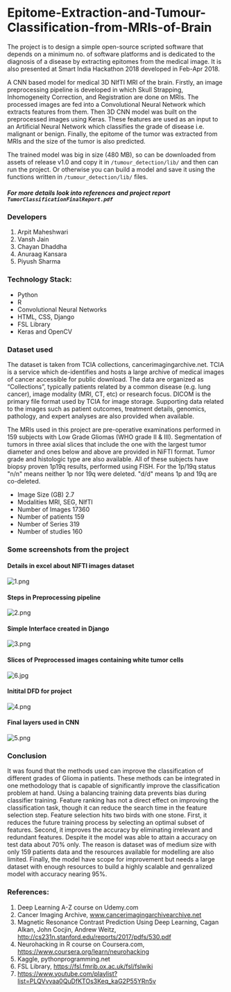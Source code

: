 # Epitome-Extraction-and-Tumour-Classification-from-MRIs-of-Brain 
The project is to design a simple open-source scripted software that depends on a minimum no. of software platforms and is dedicated to the diagnosis of a disease by extracting epitomes from the medical image. It is also presented at Smart India Hackathon 2018 developed in Feb-Apr 2018.

A CNN based model for medical 3D NIfTI MRI of the brain. Firstly, an image preprocessing pipeline is developed in which Skull Strapping, Inhomogeneity Correction, and Registration are done on MRIs. The processed images are fed into a Convolutional Neural Network which extracts features from them. Then 3D CNN model was built on the preprocessed images using Keras. These features are used as an input to an Artificial Neural Network which classifies the grade of disease i.e. malignant or benign. Finally, the epitome of the tumor was extracted from MRIs and the size of the tumor is also predicted. 

The trained model was big in size (480 MB), so can be downloaded from assets of release v1.0 and copy it in `/tumour_detection/lib/` and then can run the project.
Or otherwise you can build a model and save it using the functions written in `/tumour_detection/lib/` files.
##### For more details look into references and project report `TumorClassificationFinalReport.pdf`

### Developers
1. Arpit Maheshwari
2. Vansh Jain
3. Chayan Dhaddha
4. Anuraag Kansara
5. Piyush Sharma

### Technology Stack:
* Python
* R
* Convolutional Neural Networks
* HTML, CSS, Django
* FSL Library
* Keras and OpenCV

### Dataset used 
The dataset is taken from TCIA collections, cancerimagingarchive.net. TCIA is a service which
de-identifies and hosts a large archive of medical images of cancer accessible for public
download. The data are organized as “Collections”, typically patients related by a common
disease (e.g. lung cancer), image modality (MRI, CT, etc) or research focus. DICOM is the
primary file format used by TCIA for image storage. Supporting data related to the images such
as patient outcomes, treatment details, genomics, pathology, and expert analyses are also
provided when available.

The MRIs used in this project are pre-operative examinations performed in 159 subjects with
Low Grade Gliomas (WHO grade II & III). Segmentation of tumors in three axial slices that
include the one with the largest tumor diameter and ones below and above are provided in
NiFTI format. Tumor grade and histologic type are also available. All of these subjects have
biopsy proven 1p19q results, performed using FISH. For the 1p/19q status "n/n" means neither
1p nor 19q were deleted. "d/d" means 1p and 19q are co-deleted. 

* Image Size (GB) 2.7
* Modalities MRI, SEG, NIfTI
* Number of Images 17360
* Number of patients 159
* Number of Series 319
* Number of studies 160


### Some screenshots from the project 
#### Details in excel about NIFTI images dataset
![1.png](./images/1.png)
#### Steps in Preprocessing pipeline
![2.png](./images/2.png)
#### Simple Interface created in Django
![3.png](./images/3.png)
#### Slices of Preprocessed images containing white tumor cells
![6.jpg](./images/6.jpg)
#### Initital DFD for project
![4.png](./images/4.png)
#### Final layers used in CNN
![5.png](./images/5.PNG)

### Conclusion
It was found that the methods used can improve the classification of different grades of Glioma in patients. These methods can be integrated in one methodology that is capable of significantly improve the classification problem at hand. Using a balancing training data prevents bias during classifier training. Feature ranking has not a direct effect on improving the classification task, though it can reduce the search time in the feature selection step. Feature selection hits two birds with one stone. First, it reduces the future training process by selecting an optimal subset of features. Second, it improves the accuracy by eliminating irrelevant and redundant features. Despite it the model was able to attain a accuracy on test data about 70% only. The reason is dataset was of medium size with only 159 patients data and the resources available for modelling are also limited. Finally, the model have scope for improvement but needs a large dataset with enough resources to build a highly scalable and genralized model with accuracy nearing 95%. 

### References:
1. Deep Learning A-Z course on Udemy.com
2. Cancer Imaging Archive, www.cancerimagingarchivearchive.net
3. Magnetic Resonance Contrast Prediction Using Deep Learning, Cagan Alkan, John Cocjin, Andrew Weitz, http://cs231n.stanford.edu/reports/2017/pdfs/530.pdf
4. Neurohacking in R course on Coursera.com, https://www.coursera.org/learn/neurohacking
5. Kaggle, pythonprogramming.net 
6. FSL Library, https://fsl.fmrib.ox.ac.uk/fsl/fslwiki
7. https://www.youtube.com/playlist?list=PLQVvvaa0QuDfKTOs3Keq_kaG2P55YRn5v
